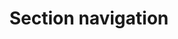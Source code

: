 ---
permalink: /navigation/section-navigation/
layout: styleguide
type: component
title: Section navigation
lead: Todo
---